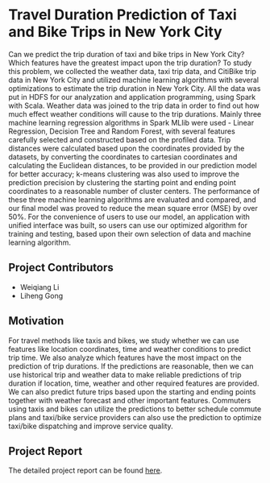 # Travel Duration Prediction of Taxi and Bike Trips in New York City

Can we predict the trip duration of taxi and bike trips in New York City? Which features have the greatest impact upon the trip duration? To study this problem, we collected the weather data, taxi trip data, and CitiBike trip data in New York City and utilized machine learning algorithms with several optimizations to estimate the trip duration in New York City.   All the data was put in HDFS for our analyzation and application programming, using Spark with Scala. Weather data was joined to the trip data in order to find out how much effect weather conditions will cause to the trip durations. Mainly three machine learning regression algorithms in Spark MLlib were used - Linear Regression, Decision Tree and Random Forest, with several features carefully selected and constructed based on the profiled data. Trip distances were calculated based upon the coordinates provided by the datasets, by converting the coordinates to cartesian coordinates and calculating the Euclidean distances, to be provided in our prediction model for better accuracy; k-means clustering was also used to improve the prediction precision by clustering the starting point and ending point coordinates to a reasonable number of cluster centers. The performance of these three machine learning algorithms are evaluated and compared, and our final model was proved to reduce the mean square error (MSE) by over 50%. For the convenience of users to use our model, an application with unified interface was built, so users can use our optimized algorithm for training and testing, based upon their own selection of data and machine learning algorithm.

## Project Contributors
- Weiqiang Li
- Liheng Gong

## Motivation
For travel methods like taxis and bikes, we study whether we can use features like location coordinates, time and weather conditions to predict trip time. We also analyze which features have the most impact on the prediction of trip durations. If the predictions are reasonable, then we can use historical trip and weather data to make reliable predictions of trip duration if location, time, weather and other required features are provided. We can also predict future trips based upon the starting and ending points together with weather forecast and other important features. Commuters using taxis and bikes can utilize the predictions to better schedule commute plans and taxi/bike service providers can also use the prediction to optimize taxi/bike dispatching and improve service quality.

## Project Report
The detailed project report can be found [here](project_report_github.pdf).
